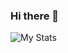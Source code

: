 ### Hi there 👋
![My Stats](https://github-readme-stats.vercel.app/api?username=sKorpion19091&show_icons=true&theme=nord)

<!--
**sKorpion19091/sKorpion19091** is a ✨ _special_ ✨ repository because its `README.md` (this file) appears on your GitHub profile.

Here are some ideas to get you started:

- 🔭 I’m currently working on ...
- 🌱 I’m currently learning ...
- 👯 I’m looking to collaborate on ...
- 🤔 I’m looking for help with ...
- 💬 Ask me about ...
- 📫 How to reach me: ...
- 😄 Pronouns: ...
- ⚡ Fun fact: ...
-->
